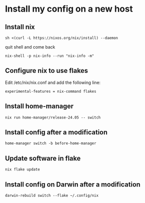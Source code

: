 # Install my config on a new host
## Install nix
```
sh <(curl -L https://nixos.org/nix/install) --daemon
```
quit shell and come back

```
nix-shell -p nix-info --run "nix-info -m"
```
## Configure nix to use flakes

Edit /etc/nix/nix.conf and add the following line:
```
experimental-features = nix-command flakes
```
## Install home-manager
```
nix run home-manager/release-24.05 -- switch 
```
## Install config after a modification
```
home-manager switch -b before-home-manager
```
## Update software in flake
```
nix flake update
```
## Install config on Darwin after a modification
```
darwin-rebuild switch --flake ~/.config/nix
```
